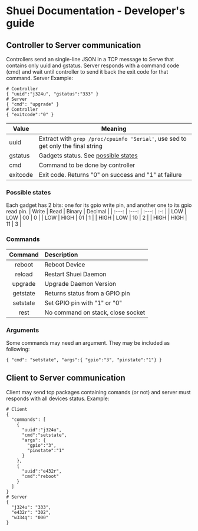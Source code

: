 # Shuei Documentation - Developer's guide
## Controller to Server communication
Controllers send an single-line JSON in a TCP message to Serve that
contains only uuid and gstatus.
Server responds with a command code (cmd) and wait until controller
to send it back the exit code for that command.
Server
Example:
```
# Controller
{ "uuid":"j324u", "gstatus":"333" }
# Server
{ "cmd": "upgrade" }
# Controller
{ "exitcode":"0" }
```
| Value | Meaning |
| ---- | ---- |
| uuid | Extract with `grep /proc/cpuinfo 'Serial'`, use sed to get only the final string |
| gstatus | Gadgets status. See [possible states](#possible-states) |
| cmd | Command to be done by controller |
| exitcode | Exit code. Returns "0" on success and "1" at failure |

### Possible states
Each gadget has 2 bits:
 one for its gpio write pin, and another one to its gpio read pin.
| Write | Read | Binary | Decimal |
| :---: | :---: | :---: | :-: |
| LOW | LOW | 00 | 0 |
| LOW | HIGH | 01 | 1 |
| HIGH | LOW | 10 | 2 |
| HIGH | HIGH | 11 | 3 |
### Commands
| Command	| Description |
| :--------:	| :---------- |
| reboot	| Reboot Device |
| reload	| Restart Shuei Daemon |
| upgrade	| Upgrade Daemon Version |
| getstate	| Returns status from a GPIO pin |
| setstate	| Set GPIO pin with "1" or "0" |
| rest		| No command on stack, close socket |
### Arguments
Some commands may need an argument.
They may be included as following:
```
{ "cmd": "setstate", "args":{ "gpio":"3", "pinstate":"1"} }
```

## Client to Server communication
Client may send tcp packages containing comands (or not) and server must responds with all devices status.
Example:
```
# Client
{
  "commands": [
    {
      "uuid":"j324u",
      "cmd":"setstate",
      "args": { 
        "gpio":"3",
        "pinstate":"1"
      }
    },
    {
      "uuid":"e432r",
      "cmd":"reboot"
    }
  ]
}
# Server
{
  "j324u": "333",
  "e432r": "302",
  "w334q": "000"
}
```


